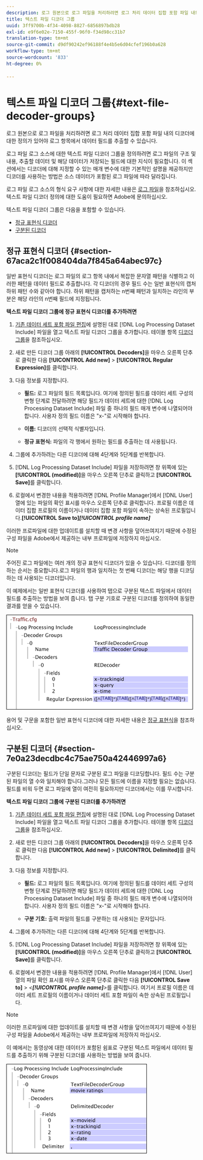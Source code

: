 ```yaml
---
description: 로그 원본으로 로그 파일을 처리하려면 로그 처리 데이터 집합 포함 파일 내의 디코더에 대한 정의가 있어야 로그 항목에서 데이터 필드를 추출할 수 있습니다.
title: 텍스트 파일 디코더 그룹
uuid: 3ff9700b-4f34-4098-8827-6856897bdb28
exl-id: e9f6e02e-7150-455f-96f0-f34d98cc31b7
translation-type: tm+mt
source-git-commit: d9df90242ef96188f4e4b5e6d04cfef196b0a628
workflow-type: tm+mt
source-wordcount: '833'
ht-degree: 0%

---
```


# 텍스트 파일 디코더 그룹{#text-file-decoder-groups}

로그 원본으로 로그 파일을 처리하려면 로그 처리 데이터 집합 포함 파일 내의 디코더에 대한 정의가 있어야 로그 항목에서 데이터 필드를 추출할 수 있습니다.

로그 파일 로그 소스에 대한 텍스트 파일 디코더 그룹을 정의하려면 로그 파일의 구조 및 내용, 추출할 데이터 및 해당 데이터가 저장되는 필드에 대한 지식이 필요합니다. 이 섹션에서는 디코더에 대해 지정할 수 있는 매개 변수에 대한 기본적인 설명을 제공하지만 디코더를 사용하는 방법은 소스 데이터가 포함된 로그 파일에 따라 달라집니다.

로그 파일 로그 소스의 형식 요구 사항에 대한 자세한 내용은 [로그 파일](../../../../../home/c-dataset-const-proc/c-log-proc-config-file/c-log-sources.md#concept-3d4fb817c057447d90f166b1183b461e)을 참조하십시오. 텍스트 파일 디코더 정의에 대한 도움이 필요하면 Adobe에 문의하십시오.

텍스트 파일 디코더 그룹은 다음을 포함할 수 있습니다.

* [정규 표현식 디코더](../../../../../home/c-dataset-const-proc/c-dataset-inc-files/c-types-dataset-inc-files/c-log-proc-dataset-inc-files/c-text-file-dec-groups.md#section-67aca2c1f008404da7f845a64abec97c)
* [구분된 디코더](../../../../../home/c-dataset-const-proc/c-dataset-inc-files/c-types-dataset-inc-files/c-log-proc-dataset-inc-files/c-text-file-dec-groups.md#section-7e0a23decdbc4c75ae750a42446997a6)

## 정규 표현식 디코더 {#section-67aca2c1f008404da7f845a64abec97c}

일반 표현식 디코더는 로그 파일의 로그 항목 내에서 복잡한 문자열 패턴을 식별하고 이러한 패턴을 데이터 필드로 추출합니다. 각 디코더의 경우 필드 수는 일반 표현식의 캡처 하위 패턴 수와 같아야 합니다. 하위 패턴을 캡처하는 n번째 패턴과 일치하는 라인의 부분은 해당 라인의 n번째 필드에 지정됩니다.

**텍스트 파일 디코더 그룹에 정규 표현식 디코더를 추가하려면**

1. [기존 데이터 세트 포함 파일 편집](../../../../../home/c-dataset-const-proc/c-dataset-inc-files/c-work-dataset-inc-files/t-edit-ex-dataset-inc-files.md#task-456c04e38ebc425fb35677a6bb6aa077)에 설명된 대로 [!DNL Log Processing Dataset Include] 파일을 열고 텍스트 파일 디코더 그룹을 추가합니다. 테이블 항목 [디코더 그룹](../../../../../home/c-dataset-const-proc/c-dataset-inc-files/c-types-dataset-inc-files/c-log-proc-dataset-inc-files/c-log-proc-dataset-inc-files.md#concept-999475a22519432e98844622ca95b6ab)을 참조하십시오.

1. 새로 만든 디코더 그룹 아래의 **[!UICONTROL Decoders]**&#x200B;을 마우스 오른쪽 단추로 클릭한 다음 **[!UICONTROL Add new]** > **[!UICONTROL Regular Expression]**&#x200B;를 클릭합니다.

1. 다음 정보를 지정합니다.

   * **필드:** 로그 파일의 필드 목록입니다. 여기에 정의된 필드를 데이터 세트 구성의 변형 단계로 전달하려면 해당 필드가 데이터 세트에 대한 [!DNL Log Processing Dataset Include] 파일 중 하나의 필드 매개 변수에 나열되어야 합니다. 사용자 정의 필드 이름은 &quot;x-&quot;로 시작해야 합니다.

   * **이름:** 디코더의 선택적 식별자입니다.
   * **정규 표현식:** 파일의 각 행에서 원하는 필드를 추출하는 데 사용됩니다.

1. 그룹에 추가하려는 다른 디코더에 대해 4단계와 5단계를 반복합니다.
1. [!DNL Log Processing Dataset Include] 파일을 저장하려면 창 위쪽에 있는 **[!UICONTROL (modified)]**&#x200B;을 마우스 오른쪽 단추로 클릭하고 **[!UICONTROL Save]**&#x200B;를 클릭합니다.

1. 로컬에서 변경한 내용을 적용하려면 [!DNL Profile Manager]에서 [!DNL User] 열에 있는 파일의 확인 표시를 마우스 오른쪽 단추로 클릭합니다. 프로필 이름은 데이터 집합 프로필의 이름이거나 데이터 집합 포함 파일이 속하는 상속된 프로필입니다.**[!UICONTROL Save to]*****[!UICONTROL profile name]***

이러한 프로파일에 대한 업데이트를 설치할 때 변경 사항을 덮어쓰여지기 때문에 수정된 구성 파일을 Adobe에서 제공하는 내부 프로파일에 저장하지 마십시오.

>[!NOTE]
>
>주어진 로그 파일에는 여러 개의 정규 표현식 디코더가 있을 수 있습니다. 디코더를 정의하는 순서는 중요합니다.로그 파일의 행과 일치하는 첫 번째 디코더는 해당 행을 디코딩하는 데 사용되는 디코더입니다.

이 예제에서는 일반 표현식 디코더를 사용하여 탭으로 구분된 텍스트 파일에서 데이터 필드를 추출하는 방법을 보여 줍니다. 탭 구분 기호로 구분된 디코더를 정의하여 동일한 결과를 얻을 수 있습니다.

![](assets/cfg_LogProcessingInclude_RegExpDecoder.png)

용어 및 구문을 포함한 일반 표현식 디코더에 대한 자세한 내용은 [정규 표현식](../../../../../home/c-dataset-const-proc/c-reg-exp.md#concept-070077baa419475094ef0469e92c5b9c)을 참조하십시오.

## 구분된 디코더 {#section-7e0a23decdbc4c75ae750a42446997a6}

구분된 디코더는 필드가 단일 문자로 구분된 로그 파일을 디코딩합니다. 필드 수는 구분된 파일의 열 수와 일치해야 합니다.그러나 모든 필드에 이름을 지정할 필요는 없습니다. 필드를 비워 두면 로그 파일에 열이 여전히 필요하지만 디코더에서는 이를 무시합니다.

**텍스트 파일 디코더 그룹에 구분된 디코더를 추가하려면**

1. [기존 데이터 세트 포함 파일 편집](../../../../../home/c-dataset-const-proc/c-dataset-inc-files/c-work-dataset-inc-files/t-edit-ex-dataset-inc-files.md#task-456c04e38ebc425fb35677a6bb6aa077)에 설명된 대로 [!DNL Log Processing Dataset Include] 파일을 열고 텍스트 파일 디코더 그룹을 추가합니다. 테이블 항목 [디코더 그룹](../../../../../home/c-dataset-const-proc/c-dataset-inc-files/c-types-dataset-inc-files/c-log-proc-dataset-inc-files/c-log-proc-dataset-inc-files.md#concept-999475a22519432e98844622ca95b6ab)을 참조하십시오.

1. 새로 만든 디코더 그룹 아래의 **[!UICONTROL Decoders]**&#x200B;을 마우스 오른쪽 단추로 클릭한 다음 **[!UICONTROL Add new]** > **[!UICONTROL Delimited]**&#x200B;를 클릭합니다.

1. 다음 정보를 지정합니다.

   * **필드:** 로그 파일의 필드 목록입니다. 여기에 정의된 필드를 데이터 세트 구성의 변형 단계로 전달하려면 해당 필드가 데이터 세트에 대한 [!DNL Log Processing Dataset Include] 파일 중 하나의 필드 매개 변수에 나열되어야 합니다. 사용자 정의 필드 이름은 &quot;x-&quot;로 시작해야 합니다.

   * **구분 기호:** 출력 파일의 필드를 구분하는 데 사용되는 문자입니다.

1. 그룹에 추가하려는 다른 디코더에 대해 4단계와 5단계를 반복합니다.
1. [!DNL Log Processing Dataset Include] 파일을 저장하려면 창 위쪽에 있는 **[!UICONTROL (modified)]**&#x200B;을 마우스 오른쪽 단추로 클릭하고 **[!UICONTROL Save]**&#x200B;를 클릭합니다.

1. 로컬에서 변경한 내용을 적용하려면 [!DNL Profile Manager]에서 [!DNL User] 열의 파일 확인 표시를 마우스 오른쪽 단추로 클릭한 다음 **[!UICONTROL Save to]** > *&lt;**[!UICONTROL profile name]**>*&#x200B;를 클릭합니다. 여기서 프로필 이름은 데이터 세트 프로필의 이름이거나 데이터 세트 포함 파일이 속한 상속된 프로필입니다.

>[!NOTE]
>
>이러한 프로파일에 대한 업데이트를 설치할 때 변경 사항을 덮어쓰여지기 때문에 수정된 구성 파일을 Adobe에서 제공하는 내부 프로파일에 저장하지 마십시오.

이 예에서는 동영상에 대한 데이터가 포함된 쉼표로 구분된 텍스트 파일에서 데이터 필드를 추출하기 위해 구분된 디코더를 사용하는 방법을 보여 줍니다.

![](assets/cfg_LogProcessingInclude_DelimitedDecoder.png)
